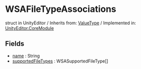 # WSAFileTypeAssociations
struct in UnityEditor
 / Inherits from: <a href="https://docs.unity3d.com/6000.0/Documentation/ScriptReference/ValueType.html" target="_blank">ValueType</a> / Implemented in: <a href="https://docs.unity3d.com/6000.0/Documentation/ScriptReference/UnityEditor.CoreModule.html" target="_blank">UnityEditor.CoreModule</a>
## Fields
- <a href="https://docs.unity3d.com/6000.0/Documentation/ScriptReference/WSAFileTypeAssociations-name.html" target="_blank">name</a> : String
- <a href="https://docs.unity3d.com/6000.0/Documentation/ScriptReference/WSAFileTypeAssociations-supportedFileTypes.html" target="_blank">supportedFileTypes</a> : WSASupportedFileType[]
